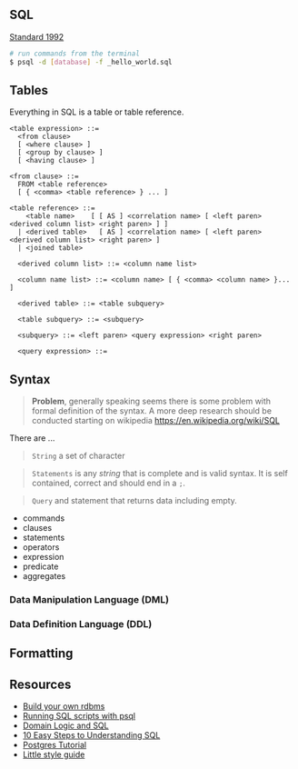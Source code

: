 ## SQL

[Standard 1992](http://www.contrib.andrew.cmu.edu/~shadow/sql/sql1992.txt)

```sh
# run commands from the terminal
$ psql -d [database] -f _hello_world.sql
```

## Tables

Everything in SQL is a table or table reference.


```
<table expression> ::=
  <from clause>
  [ <where clause> ]
  [ <group by clause> ]
  [ <having clause> ]

<from clause> ::=
  FROM <table reference>
  [ { <comma> <table reference> } ... ]

<table reference> ::=
    <table name>    [ [ AS ] <correlation name> [ <left paren> <derived column list> <right paren> ] ]
  | <derived table>   [ AS ] <correlation name> [ <left paren> <derived column list> <right paren> ]
  | <joined table>

  <derived column list> ::= <column name list>

  <column name list> ::= <column name> [ { <comma> <column name> }... ]

  <derived table> ::= <table subquery>

  <table subquery> ::= <subquery>

  <subquery> ::= <left paren> <query expression> <right paren>

  <query expression> ::=
```


## Syntax

> **Problem**, generally speaking seems there is some problem with formal definition
> of the syntax. A more deep research should be conducted starting on wikipedia
> https://en.wikipedia.org/wiki/SQL

There are ...

> `String` a set of character

> `Statements` is any *string* that is complete and is valid syntax. It is self
> contained, correct and should end in a `;`.

> `Query` and statement that returns data including empty.

- commands
- clauses
- statements
- operators
- expression
- predicate
- aggregates

### Data Manipulation Language (DML)

### Data Definition Language (DDL)

## Formatting

## Resources

- [Build your own rdbms](https://goo.gl/emqCxm)
- [Running SQL scripts with psql](https://goo.gl/4Zg947)
- [Domain Logic and SQL](https://goo.gl/Q2iBjC)
- [10 Easy Steps to Understanding SQL](https://goo.gl/RMschv)
- [Postgres Tutorial](http://www.postgresqltutorial.com)
- [Little style guide](https://goo.gl/ScCm5s)
